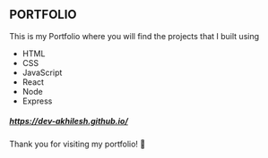 ## PORTFOLIO
This is my Portfolio where you will find the projects that I built using 
  - HTML
  - CSS
  - JavaScript
  - React
  - Node
  - Express
    
##### https://dev-akhilesh.github.io/

Thank you for visiting my portfolio! 🚀
